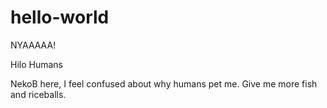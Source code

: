 # hello-world
NYAAAAA!

Hilo Humans

NekoB here, I feel confused about why humans pet me.
Give me more fish and riceballs.
